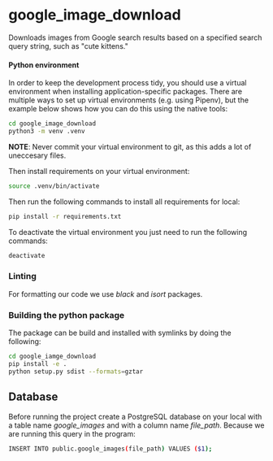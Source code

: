 # google_image_download
Downloads images from Google search results based on a specified search query string, such as "cute kittens."

#### Python environment

In order to keep the development process tidy, you should use a virtual environment when installing
application-specific packages. There are multiple ways to set up virtual environments (e.g. using
Pipenv), but the example below shows how you can do this using the native tools:

```bash
cd google_image_download
python3 -m venv .venv
```

**NOTE**: Never commit your virtual environment to git, as this adds a lot of uneccesary files.

Then install requirements on your virtual environment:

```bash
source .venv/bin/activate
```

Then run the following commands to install all requirements for local:

```bash
pip install -r requirements.txt

```

To deactivate the virtual environment you just need to run the following commands:

```bash
deactivate
```
### Linting
For formatting our code we use *black* and *isort* packages.

### Building the python package

The package can be build and installed with symlinks by doing the following:

```bash
cd google_iamge_download
pip install -e .
python setup.py sdist --formats=gztar
```

## Database
Before running the project create a PostgreSQL database on your local with a table name  *google_images* and with a column name *file_path*. Because we are running this query in the program:

```bash
INSERT INTO public.google_images(file_path) VALUES ($1);
```

